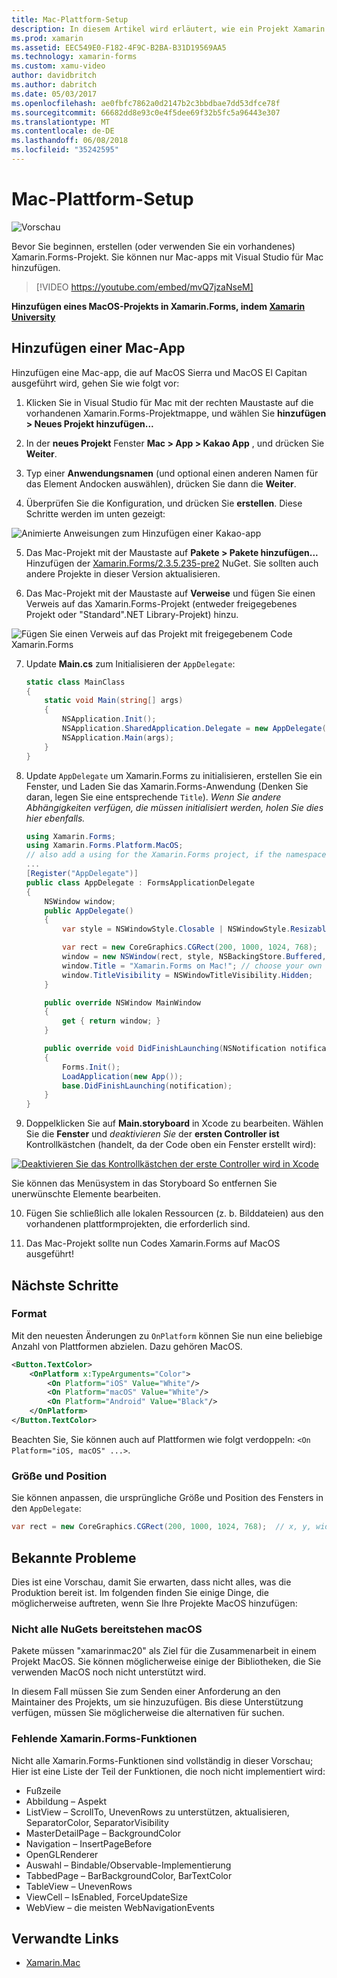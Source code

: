 ```yaml
---
title: Mac-Plattform-Setup
description: In diesem Artikel wird erläutert, wie ein Projekt Xamarin.Forms ein Mac-Projekt hinzugefügt, die eine app auf MacOS Sierra und MacOS El Capitan ausgeführt Sequenzelement erzeugt.
ms.prod: xamarin
ms.assetid: EEC549E0-F182-4F9C-B2BA-B31D19569AA5
ms.technology: xamarin-forms
ms.custom: xamu-video
author: davidbritch
ms.author: dabritch
ms.date: 05/03/2017
ms.openlocfilehash: ae0fbfc7862a0d2147b2c3bbdbae7dd53dfce78f
ms.sourcegitcommit: 66682dd8e93c0e4f5dee69f32b5fc5a96443e307
ms.translationtype: MT
ms.contentlocale: de-DE
ms.lasthandoff: 06/08/2018
ms.locfileid: "35242595"
---
```

# <a name="mac-platform-setup"></a>Mac-Plattform-Setup

![Vorschau](~/media/shared/preview.png)

Bevor Sie beginnen, erstellen (oder verwenden Sie ein vorhandenes) Xamarin.Forms-Projekt.
Sie können nur Mac-apps mit Visual Studio für Mac hinzufügen.

> [!VIDEO https://youtube.com/embed/mvQ7jzaNseM]

**Hinzufügen eines MacOS-Projekts in Xamarin.Forms, indem [Xamarin University](https://university.xamarin.com/)**

## <a name="adding-a-mac-app"></a>Hinzufügen einer Mac-App

Hinzufügen eine Mac-app, die auf MacOS Sierra und MacOS El Capitan ausgeführt wird, gehen Sie wie folgt vor:

1. Klicken Sie in Visual Studio für Mac mit der rechten Maustaste auf die vorhandenen Xamarin.Forms-Projektmappe, und wählen Sie **hinzufügen > Neues Projekt hinzufügen...**

2. In der **neues Projekt** Fenster **Mac > App > Kakao App** , und drücken Sie **Weiter**.

3. Typ einer **Anwendungsnamen** (und optional einen anderen Namen für das Element Andocken auswählen), drücken Sie dann die **Weiter**.

4. Überprüfen Sie die Konfiguration, und drücken Sie **erstellen**. Diese Schritte werden im unten gezeigt:

  ![Animierte Anweisungen zum Hinzufügen einer Kakao-app](mac-images/add-macos-proj.gif)

5. Das Mac-Projekt mit der Maustaste auf **Pakete > Pakete hinzufügen...**  Hinzufügen der [Xamarin.Forms/2.3.5.235-pre2](https://www.nuget.org/packages/Xamarin.Forms/2.3.5.235-pre2) NuGet. Sie sollten auch andere Projekte in dieser Version aktualisieren.

6. Das Mac-Projekt mit der Maustaste auf **Verweise** und fügen Sie einen Verweis auf das Xamarin.Forms-Projekt (entweder freigegebenes Projekt oder "Standard".NET Library-Projekt) hinzu.

  ![Fügen Sie einen Verweis auf das Projekt mit freigegebenem Code Xamarin.Forms](mac-images/references-sml.png)

7. Update **Main.cs** zum Initialisieren der `AppDelegate`:

    ```csharp
    static class MainClass
    {
        static void Main(string[] args)
        {
            NSApplication.Init();
            NSApplication.SharedApplication.Delegate = new AppDelegate(); // add this line
            NSApplication.Main(args);
        }
    }
    ```

8. Update `AppDelegate` um Xamarin.Forms zu initialisieren, erstellen Sie ein Fenster, und Laden Sie das Xamarin.Forms-Anwendung (Denken Sie daran, legen Sie eine entsprechende `Title`). _Wenn Sie andere Abhängigkeiten verfügen, die müssen initialisiert werden, holen Sie dies hier ebenfalls._

    ```csharp
    using Xamarin.Forms;
    using Xamarin.Forms.Platform.MacOS;
    // also add a using for the Xamarin.Forms project, if the namespace is different to this file
    ...
    [Register("AppDelegate")]
    public class AppDelegate : FormsApplicationDelegate
    {
        NSWindow window;
        public AppDelegate()
        {
            var style = NSWindowStyle.Closable | NSWindowStyle.Resizable | NSWindowStyle.Titled;

            var rect = new CoreGraphics.CGRect(200, 1000, 1024, 768);
            window = new NSWindow(rect, style, NSBackingStore.Buffered, false);
            window.Title = "Xamarin.Forms on Mac!"; // choose your own Title here
            window.TitleVisibility = NSWindowTitleVisibility.Hidden;
        }

        public override NSWindow MainWindow
        {
            get { return window; }
        }

        public override void DidFinishLaunching(NSNotification notification)
        {
            Forms.Init();
            LoadApplication(new App());
            base.DidFinishLaunching(notification);
        }
    }
    ```

9. Doppelklicken Sie auf **Main.storyboard** in Xcode zu bearbeiten. Wählen Sie die **Fenster** und _deaktivieren Sie_ der **ersten Controller ist** Kontrollkästchen (handelt, da der Code oben ein Fenster erstellt wird):

  [![Deaktivieren Sie das Kontrollkästchen der erste Controller wird in Xcode](mac-images/xcode-init-controller-sml.png)](mac-images/xcode-init-controller.png#lightbox)

  Sie können das Menüsystem in das Storyboard So entfernen Sie unerwünschte Elemente bearbeiten.

10. Fügen Sie schließlich alle lokalen Ressourcen (z. b. Bilddateien) aus den vorhandenen plattformprojekten, die erforderlich sind.

11. Das Mac-Projekt sollte nun Codes Xamarin.Forms auf MacOS ausgeführt!

## <a name="next-steps"></a>Nächste Schritte

### <a name="styling"></a>Format

Mit den neuesten Änderungen zu `OnPlatform` können Sie nun eine beliebige Anzahl von Plattformen abzielen. Dazu gehören MacOS.

```xml
<Button.TextColor>
    <OnPlatform x:TypeArguments="Color">
        <On Platform="iOS" Value="White"/>
        <On Platform="macOS" Value="White"/>
        <On Platform="Android" Value="Black"/>
    </OnPlatform>
</Button.TextColor>
```

Beachten Sie, Sie können auch auf Plattformen wie folgt verdoppeln: `<On Platform="iOS, macOS" ...>`.

### <a name="window-size-and-position"></a>Größe und Position

Sie können anpassen, die ursprüngliche Größe und Position des Fensters in den `AppDelegate`:

```csharp
var rect = new CoreGraphics.CGRect(200, 1000, 1024, 768);  // x, y, width, height
```

## <a name="known-issues"></a>Bekannte Probleme

Dies ist eine Vorschau, damit Sie erwarten, dass nicht alles, was die Produktion bereit ist. Im folgenden finden Sie einige Dinge, die möglicherweise auftreten, wenn Sie Ihre Projekte MacOS hinzufügen:

### <a name="not-all-nugets-are-ready-for-macos"></a>Nicht alle NuGets bereitstehen macOS

Pakete müssen "xamarinmac20" als Ziel für die Zusammenarbeit in einem Projekt MacOS. Sie können möglicherweise einige der Bibliotheken, die Sie verwenden MacOS noch nicht unterstützt wird.

In diesem Fall müssen Sie zum Senden einer Anforderung an den Maintainer des Projekts, um sie hinzuzufügen. Bis diese Unterstützung verfügen, müssen Sie möglicherweise die alternativen für suchen.

### <a name="missing-xamarinforms-features"></a>Fehlende Xamarin.Forms-Funktionen

Nicht alle Xamarin.Forms-Funktionen sind vollständig in dieser Vorschau; Hier ist eine Liste der Teil der Funktionen, die noch nicht implementiert wird:

* Fußzeile
* Abbildung – Aspekt
* ListView – ScrollTo, UnevenRows zu unterstützen, aktualisieren, SeparatorColor, SeparatorVisibility
* MasterDetailPage – BackgroundColor
* Navigation – InsertPageBefore
* OpenGLRenderer
* Auswahl – Bindable/Observable-Implementierung
* TabbedPage – BarBackgroundColor, BarTextColor
* TableView – UnevenRows
* ViewCell – IsEnabled, ForceUpdateSize
* WebView – die meisten WebNavigationEvents


## <a name="related-links"></a>Verwandte Links

- [Xamarin.Mac](~/mac/index.yml)
